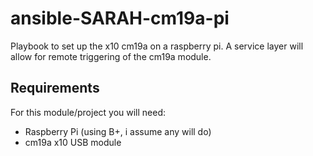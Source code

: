# ansible-SARAH-cm19a-pi
Playbook to set up the x10 cm19a on a raspberry pi.  A service layer will allow for remote triggering of the cm19a module.

## Requirements
For this module/project you will need:
* Raspberry Pi (using B+, i assume any will do)
* cm19a x10 USB module
